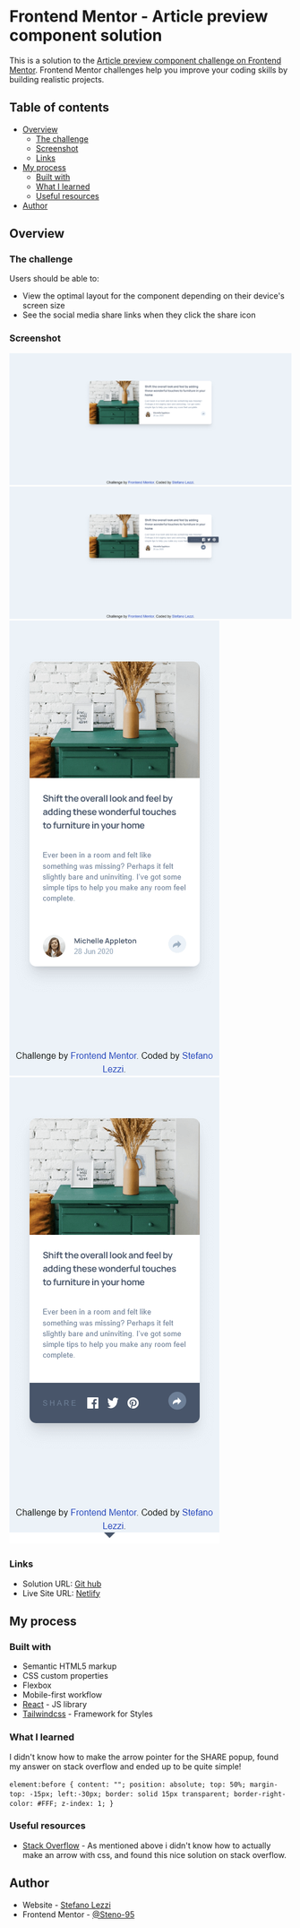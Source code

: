 # Frontend Mentor - Article preview component solution

This is a solution to the [Article preview component challenge on Frontend Mentor](https://www.frontendmentor.io/challenges/article-preview-component-dYBN_pYFT). Frontend Mentor challenges help you improve your coding skills by building realistic projects.

## Table of contents

- [Overview](#overview)
  - [The challenge](#the-challenge)
  - [Screenshot](#screenshot)
  - [Links](#links)
- [My process](#my-process)
  - [Built with](#built-with)
  - [What I learned](#what-i-learned)
  - [Useful resources](#useful-resources)
- [Author](#author)

## Overview

### The challenge

Users should be able to:

- View the optimal layout for the component depending on their device's screen size
- See the social media share links when they click the share icon

### Screenshot

![Desktop](./public/SS-Desktop.png)
![Desktop-active](./public/SS-Desktop-active.png)
![Mobile](./public/SS-Mobile.png)
![Mobile-active](./public/SS-Mobile-active.png)

### Links

- Solution URL: [Git hub](https://github.com/Steno-95/article-preview-component)
- Live Site URL: [Netlify](https://article-preview-component-f-m.netlify.app)

## My process

### Built with

- Semantic HTML5 markup
- CSS custom properties
- Flexbox
- Mobile-first workflow
- [React](https://reactjs.org/) - JS library
- [Tailwindcss](https://tailwindcss.com/) - Framework for Styles

### What I learned

I didn't know how to make the arrow pointer for the SHARE popup, found my answer on stack overflow and ended up to be quite simple!

`element:before {
    content: "";
    position: absolute;
    top: 50%;
    margin-top: -15px;
    left:-30px;
    border: solid 15px transparent;
    border-right-color: #FFF;
    z-index: 1;
}`

### Useful resources

- [Stack Overflow](https://stackoverflow.com/questions/6972191/how-to-make-a-box-with-arrow-in-css) - As mentioned above i didn't know how to actually make an arrow with css, and found this nice solution on stack overflow.

## Author

- Website - [Stefano Lezzi](https://github.com/Steno-95)
- Frontend Mentor - [@Steno-95](https://www.frontendmentor.io/profile/Steno-95)
